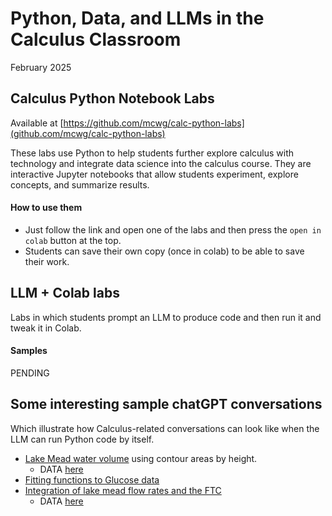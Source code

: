 # Python, Data, and LLMs in the Calculus Classroom

February 2025

##  Calculus Python Notebook Labs

Available at [https://github.com/mcwg/calc-python-labs](github.com/mcwg/calc-python-labs)

These labs use Python to help students further explore calculus with technology and integrate data science into the calculus course. They are interactive Jupyter notebooks that allow students experiment, explore concepts, and summarize results.
<!-- These labs use Python as an additional tool for integrating data science into calculus and further exploring calculus. They are a collection of interactive Jupyter notebooks intended as a set of labs to accompany a calculus course. Each interactive Jupyter notebook is a "virtual laboratory" where students experiment and explore concepts from calculus and summarize their results.  -->


#### How to use them
*  Just follow the link and open one of the labs and then press the `open in colab` button at the top.
*  Students can save their own copy (once in colab) to be able to save their work.



## LLM + Colab labs

Labs in which students prompt an LLM to produce code and then run it and tweak it in Colab.

#### Samples

PENDING

<!-- *  [Riemann sums to approximate a definite integral](Lab-RiemannSumsLeft.pdf)
    - Sample [LLM generated code](https://drive.google.com/file/d/1X6BBo_qZ7Cr-XCIsVlHoymoHsRWud6hz/view?usp=sharing)
*  [Lake Mead volume integrating contour areas by height](Lab-LakeMeadVolume1.pdf)
    - Sample [LLM generated code](https://colab.research.google.com/drive/1cwhIjRmjjlCMvQP04uL4WMR-jq-Lb31-?usp=sharing) -->



##  Some interesting sample chatGPT conversations

Which illustrate how Calculus-related conversations can look like when the LLM can run Python code by itself.

*  [Lake Mead water volume](https://chatgpt.com/share/67a39359-654c-800d-82dc-9a36fca26556) using contour areas by height. 
    -  DATA [here](2001-LakeMeadContourAreas.csv)
*  [Fitting functions to Glucose data](https://chatgpt.com/share/67a61eae-8a28-800d-8781-ae4515934743)
*  [Integration of lake mead flow rates and the FTC](https://chatgpt.com/share/67a619d4-cdec-800d-933d-0f7b56a10533)
    -  DATA [here](lake-mead-rate.csv)

